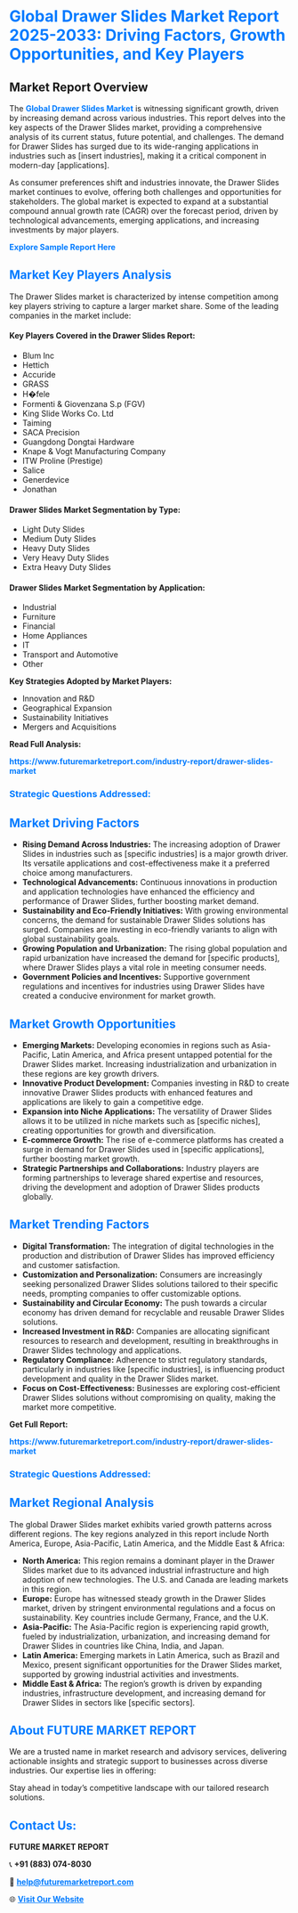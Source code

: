 <h1 style="color: #007BFF;">Global Drawer Slides Market Report 2025-2033: Driving Factors, Growth Opportunities, and Key Players</h1>

<section id="overview">
<h2>Market Report Overview</h2>
<p>The <a href="https://www.futuremarketreport.com/industry-report/drawer-slides-market" style="color: #007BFF; text-decoration: none;"><strong>Global Drawer Slides Market</strong></a> is witnessing significant growth, driven by increasing demand across various industries. This report delves into the key aspects of the Drawer Slides market, providing a comprehensive analysis of its current status, future potential, and challenges. The demand for Drawer Slides has surged due to its wide-ranging applications in industries such as [insert industries], making it a critical component in modern-day [applications].</p>
<p>As consumer preferences shift and industries innovate, the Drawer Slides market continues to evolve, offering both challenges and opportunities for stakeholders. The global market is expected to expand at a substantial compound annual growth rate (CAGR) over the forecast period, driven by technological advancements, emerging applications, and increasing investments by major players.</p>
</section>

<section id="overview">
<p><a href="https://www.futuremarketreport.com/request-sample/reportId=107640" style="color: #007BFF; text-decoration: none;"><strong>Explore Sample Report Here</strong></a></p>
</section>

<section id="key-players">
<h2 style="color: #007BFF;">Market Key Players Analysis</h2>
<p>The Drawer Slides market is characterized by intense competition among key players striving to capture a larger market share. Some of the leading companies in the market include:</p>
<h4>Key Players Covered in the Drawer Slides Report:</h4>
<ul><li>Blum Inc</li><li>Hettich</li><li>Accuride</li><li>GRASS</li><li>H�fele</li><li>Formenti &amp; Giovenzana S.p (FGV)</li><li>King Slide Works Co. Ltd</li><li>Taiming</li><li>SACA Precision</li><li>Guangdong Dongtai Hardware</li><li>Knape &amp; Vogt Manufacturing Company</li><li>ITW Proline (Prestige)</li><li>Salice</li><li>Generdevice</li><li>Jonathan</li></ul>
<h4>Drawer Slides Market Segmentation by Type:</h4>
<ul><li>Light Duty Slides</li><li>Medium Duty Slides</li><li>Heavy Duty Slides</li><li>Very Heavy Duty Slides</li><li>Extra Heavy Duty Slides</li></ul>

<h4>Drawer Slides Market Segmentation by Application:</h4>
<ul><li>Industrial</li><li>Furniture</li><li>Financial</li><li>Home Appliances</li><li>IT</li><li>Transport and Automotive</li><li>Other</li></ul>
<p><strong>Key Strategies Adopted by Market Players:</strong></p>
<ul>
<li>Innovation and R&D</li>
<li>Geographical Expansion</li>
<li>Sustainability Initiatives</li>
<li>Mergers and Acquisitions</li>
</ul>
</section>

<section>
<p><strong>Read Full Analysis: </strong></p><a href="https://www.futuremarketreport.com/industry-report/drawer-slides-market" style="color: #007BFF; text-decoration: none;"><strong>https://www.futuremarketreport.com/industry-report/drawer-slides-market</strong></a>
<h3 style="color: #007BFF;">Strategic Questions Addressed:</h3>
</section>

<section id="driving-factors">
<h2 style="color: #007BFF;">Market Driving Factors</h2>
<ul>
<li><strong>Rising Demand Across Industries:</strong> The increasing adoption of Drawer Slides in industries such as [specific industries] is a major growth driver. Its versatile applications and cost-effectiveness make it a preferred choice among manufacturers.</li>
<li><strong>Technological Advancements:</strong> Continuous innovations in production and application technologies have enhanced the efficiency and performance of Drawer Slides, further boosting market demand.</li>
<li><strong>Sustainability and Eco-Friendly Initiatives:</strong> With growing environmental concerns, the demand for sustainable Drawer Slides solutions has surged. Companies are investing in eco-friendly variants to align with global sustainability goals.</li>
<li><strong>Growing Population and Urbanization:</strong> The rising global population and rapid urbanization have increased the demand for [specific products], where Drawer Slides plays a vital role in meeting consumer needs.</li>
<li><strong>Government Policies and Incentives:</strong> Supportive government regulations and incentives for industries using Drawer Slides have created a conducive environment for market growth.</li>
</ul>
</section>

<section id="growth-opportunities">
<h2 style="color: #007BFF;">Market Growth Opportunities</h2>
<ul>
<li><strong>Emerging Markets:</strong> Developing economies in regions such as Asia-Pacific, Latin America, and Africa present untapped potential for the Drawer Slides market. Increasing industrialization and urbanization in these regions are key growth drivers.</li>
<li><strong>Innovative Product Development:</strong> Companies investing in R&D to create innovative Drawer Slides products with enhanced features and applications are likely to gain a competitive edge.</li>
<li><strong>Expansion into Niche Applications:</strong> The versatility of Drawer Slides allows it to be utilized in niche markets such as [specific niches], creating opportunities for growth and diversification.</li>
<li><strong>E-commerce Growth:</strong> The rise of e-commerce platforms has created a surge in demand for Drawer Slides used in [specific applications], further boosting market growth.</li>
<li><strong>Strategic Partnerships and Collaborations:</strong> Industry players are forming partnerships to leverage shared expertise and resources, driving the development and adoption of Drawer Slides products globally.</li>
</ul>
</section>

<section id="trending-factors">
<h2 style="color: #007BFF;">Market Trending Factors</h2>
<ul>
<li><strong>Digital Transformation:</strong> The integration of digital technologies in the production and distribution of Drawer Slides has improved efficiency and customer satisfaction.</li>
<li><strong>Customization and Personalization:</strong> Consumers are increasingly seeking personalized Drawer Slides solutions tailored to their specific needs, prompting companies to offer customizable options.</li>
<li><strong>Sustainability and Circular Economy:</strong> The push towards a circular economy has driven demand for recyclable and reusable Drawer Slides solutions.</li>
<li><strong>Increased Investment in R&D:</strong> Companies are allocating significant resources to research and development, resulting in breakthroughs in Drawer Slides technology and applications.</li>
<li><strong>Regulatory Compliance:</strong> Adherence to strict regulatory standards, particularly in industries like [specific industries], is influencing product development and quality in the Drawer Slides market.</li>
<li><strong>Focus on Cost-Effectiveness:</strong> Businesses are exploring cost-efficient Drawer Slides solutions without compromising on quality, making the market more competitive.</li>
</ul>
</section>

<section>
<p><strong>Get Full Report: </strong></p><a href="https://www.futuremarketreport.com/industry-report/drawer-slides-market" style="color: #007BFF; text-decoration: none;"><strong>https://www.futuremarketreport.com/industry-report/drawer-slides-market</strong></a>
<h3 style="color: #007BFF;">Strategic Questions Addressed:</h3>
</section>


<section id="regional-analysis">
<h2 style="color: #007BFF;">Market Regional Analysis</h2>
<p>The global Drawer Slides market exhibits varied growth patterns across different regions. The key regions analyzed in this report include North America, Europe, Asia-Pacific, Latin America, and the Middle East & Africa:</p>
<ul>
<li><strong>North America:</strong> This region remains a dominant player in the Drawer Slides market due to its advanced industrial infrastructure and high adoption of new technologies. The U.S. and Canada are leading markets in this region.</li>
<li><strong>Europe:</strong> Europe has witnessed steady growth in the Drawer Slides market, driven by stringent environmental regulations and a focus on sustainability. Key countries include Germany, France, and the U.K.</li>
<li><strong>Asia-Pacific:</strong> The Asia-Pacific region is experiencing rapid growth, fueled by industrialization, urbanization, and increasing demand for Drawer Slides in countries like China, India, and Japan.</li>
<li><strong>Latin America:</strong> Emerging markets in Latin America, such as Brazil and Mexico, present significant opportunities for the Drawer Slides market, supported by growing industrial activities and investments.</li>
<li><strong>Middle East & Africa:</strong> The region’s growth is driven by expanding industries, infrastructure development, and increasing demand for Drawer Slides in sectors like [specific sectors].</li>
</ul>
</section>

<footer>
<h2 style="color: #007BFF;">About FUTURE MARKET REPORT</h2>
<p>We are a trusted name in market research and advisory services, delivering actionable insights and strategic support to businesses across diverse industries. Our expertise lies in offering:</p>

<p>Stay ahead in today’s competitive landscape with our tailored research solutions.</p>

<h2 style="color: #007BFF;">Contact Us:</h2>
<p><strong>FUTURE MARKET REPORT</strong></p>
<p>📞 <strong>+91 (883) 074-8030</strong></p>
<p>📧 <strong><a href="mailto:help@futuremarketreport.com" style="color: #007BFF;">help@futuremarketreport.com</a></strong></p>
<p>🌐 <strong><a href="https://www.futuremarketreport.com/" style="color: #007BFF;">Visit Our Website</a></strong></p>
</footer>